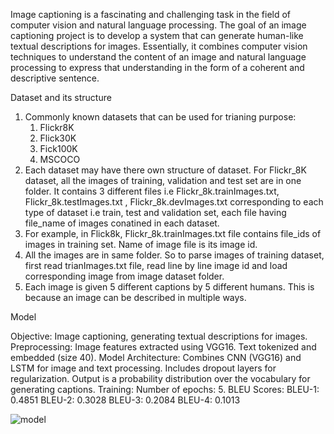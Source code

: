 
Image captioning is a fascinating and challenging task in the field of computer vision and natural language processing. The goal of an image captioning project is to develop a system that can generate human-like textual descriptions for images. Essentially, it combines computer vision techniques to understand the content of an image and natural language processing to express that understanding in the form of a coherent and descriptive sentence.



Dataset and its structure

1. Commonly known datasets that can be used for trianing purpose:
    1. Flickr8K
    2. Flick30K
    3. Fick100K
    4. MSCOCO
2. Each dataset may have there own structure of dataset. For Flickr_8K dataset, all the images of training, validation and test set are in one folder. It contains 3 different files i.e Flickr_8k.trainImages.txt, Flickr_8k.testImages.txt , Flickr_8k.devImages.txt  corresponding to each type of dataset i.e train, test and validation set, each file having file_name of images conatined in each dataset. 
3. For example, in Flick8k, Flickr_8k.trainImages.txt file contains file_ids of images in training set. Name of image file is its image id.
4. All the images are in same folder. So to parse images of training dataset, first read trianImages.txt file, read line by line image id and load corresponding image from image dataset folder.
5. Each image is given 5 different captions by 5 different humans. This is because an image can be described in multiple ways.


Model

Objective: Image captioning, generating textual descriptions for images.
Preprocessing:
  Image features extracted using VGG16.
  Text tokenized and embedded (size 40).
Model Architecture:
  Combines CNN (VGG16) and LSTM for image and text processing.
  Includes dropout layers for regularization.
  Output is a probability distribution over the vocabulary for generating captions.
Training:
  Number of epochs: 5.
BLEU Scores:
  BLEU-1: 0.4851
  BLEU-2: 0.3028
  BLEU-3: 0.2084
  BLEU-4: 0.1013

![model](https://github.com/tonystark2032/ML-Codes/assets/116151399/5ef93135-dc55-4ec5-bfbe-2709302fffff)

